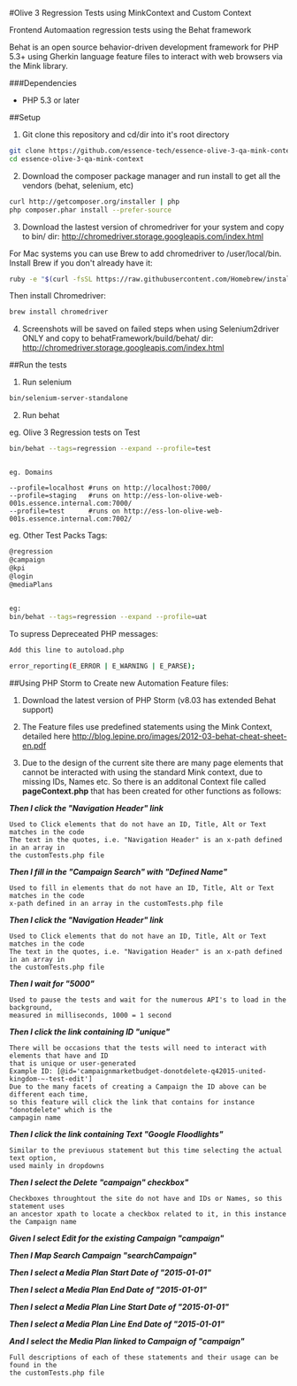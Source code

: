 
#Olive 3 Regression Tests using MinkContext and Custom Context

Frontend Automaation regression tests using the Behat framework

Behat is an open source behavior-driven development framework for PHP 5.3+ using Gherkin language feature files to interact with web browsers via the Mink library.

###Dependencies

* PHP 5.3 or later

##Setup

1. Git clone this repository and cd/dir into it's root directory
 ```sh
 git clone https://github.com/essence-tech/essence-olive-3-qa-mink-context
 cd essence-olive-3-qa-mink-context
 ```

2. Download the composer package manager and run install to get all the vendors (behat, selenium, etc)
 ```sh
 curl http://getcomposer.org/installer | php
 php composer.phar install --prefer-source
 ```

3. Download the lastest version of chromedriver for your system and copy to bin/ dir:
 http://chromedriver.storage.googleapis.com/index.html
 
 For Mac systems you can use Brew to add chromedriver to /user/local/bin. Install Brew if you don't already have it:
 ```sh
 ruby -e "$(curl -fsSL https://raw.githubusercontent.com/Homebrew/install/master/install)"
 ```

 Then install Chromedriver:
 ```sh
 brew install chromedriver
 ```

4. Screenshots will be saved on failed steps when using Selenium2driver ONLY and copy to 
 behatFramework/build/behat/ dir:
 http://chromedriver.storage.googleapis.com/index.html

##Run the tests

1. Run selenium
 ```sh
 bin/selenium-server-standalone
 ```

2. Run behat

 eg. Olive 3 Regression tests on Test
 ```sh
 bin/behat --tags=regression --expand --profile=test
 ```

 ```

 eg. Domains

 --profile=localhost #runs on http://localhost:7000/
 --profile=staging   #runs on http://ess-lon-olive-web-001s.essence.internal.com:7000/
 --profile=test      #runs on http://ess-lon-olive-web-001s.essence.internal.com:7002/
 ```
 
 eg. Other Test Packs Tags:
 ```sh
 @regression
 @campaign
 @kpi
 @login
 @mediaPlans

  
 eg:
 bin/behat --tags=regression --expand --profile=uat
 ```
 
 To supress Depreceated PHP messages:
 ```sh 
 Add this line to autoload.php
 
 error_reporting(E_ERROR | E_WARNING | E_PARSE);
  ```

##Using PHP Storm to Create new Automation Feature files:

 1. Download the latest version of PHP Storm (v8.03 has extended Behat support)
 
 2. The Feature files use predefined statements using the Mink Context, detailed here
 http://blog.lepine.pro/images/2012-03-behat-cheat-sheet-en.pdf
 
 3. Due to the design of the current site there are many page elements that cannot be interacted with
 using the standard Mink context, due to missing IDs, Names etc. So there is an additonal Context file
 called **pageContext.php** that has been created for other functions as follows:


 ***Then I click the "Navigation Header" link***
  ```
 Used to Click elements that do not have an ID, Title, Alt or Text matches in the code
 The text in the quotes, i.e. "Navigation Header" is an x-path defined in an array in 
 the customTests.php file
  ```
  ***Then I fill in the "Campaign Search" with "Defined Name"***
  ```
 Used to fill in elements that do not have an ID, Title, Alt or Text matches in the code
 x-path defined in an array in the customTests.php file
 
  ```
  ***Then I click the "Navigation Header" link***
  ```
 Used to Click elements that do not have an ID, Title, Alt or Text matches in the code
 The text in the quotes, i.e. "Navigation Header" is an x-path defined in an array in 
 the customTests.php file
 
  ```
  ***Then I wait for "5000"***
  ```
 Used to pause the tests and wait for the numerous API's to load in the background,
 measured in milliseconds, 1000 = 1 second
  
  ```
  ***Then I click the link containing ID "unique"***
  ```
 There will be occasions that the tests will need to interact with elements that have and ID
 that is unique or user-generated
 Example ID: [@id='campaignmarketbudget-donotdelete-q42015-united-kingdom-~-test-edit']
 Due to the many facets of creating a Campaign the ID above can be different each time,
 so this feature will click the link that contains for instance "donotdelete" which is the
 campagin name
 
  ```
  ***Then I click the link containing Text "Google Floodlights"***
  ```
 Similar to the previuous statement but this time selecting the actual text option,
 used mainly in dropdowns
 
 ```
  ***Then I select the Delete "campaign" checkbox"***
  ```
 Checkboxes throughtout the site do not have and IDs or Names, so this statement uses
 an ancestor xpath to locate a checkbox related to it, in this instance the Campaign name
 
 ```
  ***Given I select Edit for the existing Campaign "campaign"***
  
  ***Then I Map Search Campaign "searchCampaign"***
  
  ***Then I select a Media Plan Start Date of "2015-01-01"***
  
  ***Then I select a Media Plan End Date of "2015-01-01"***
  
  ***Then I select a Media Plan Line Start Date of "2015-01-01"***
  
  ***Then I select a Media Plan Line End Date of "2015-01-01"***
  
  ***And I select the Media Plan linked to Campaign of "campaign"***
 
  ```
 Full descriptions of each of these statements and their usage can be found in the
 the customTests.php file

 
 
 
 
 

